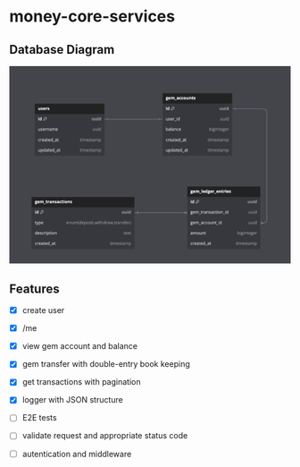 # money-core-services

## Database Diagram

![Database Diagram](./docs/dbdiagram.png)

## Features

- [x] create user
- [x] /me
- [x] view gem account and balance
- [x] gem transfer with double-entry book keeping
- [x] get transactions with pagination
- [x] logger with JSON structure
- [ ] E2E tests
- [ ] validate request and appropriate status code
- [ ] autentication and middleware

